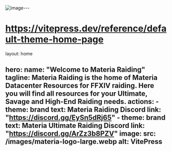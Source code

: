 ![image](https://github.com/user-attachments/assets/ff7facfd-81db-4575-8648-d7fc5910f55b)---
# https://vitepress.dev/reference/default-theme-home-page
layout: home

hero:
  name: "Welcome to Materia Raiding"
  tagline: Materia Raiding is the home of Materia Datacenter Resources for FFXIV raiding. Here you will find all resources for your Ultimate, Savage and High-End Raiding needs.
  actions:
    - theme: brand
      text: Materia Raiding Discord
      link: "https://discord.gg/EySn5dRj65"
    - theme: brand
      text: Materia Ultimate Raiding Discord
      link: "https://discord.gg/ArZz3b8PZV"
  image:
    src: /images/materia-logo-large.webp
    alt: VitePress
---

<PageList/>

<script setup>
import { VPTeamPage, VPTeamPageTitle, VPTeamMembers } from 'vitepress/theme'

const members = [
  {
    avatar: 'https://cdn.discordapp.com/icons/895516967543390249/f981380b8188dbde76b5ccac6d5ade0b.webp',
    name: 'Materia Raiding',
    title: 'Community Server',
    links: [
      { icon: 'discord', link: 'https://discord.gg/EySn5dRj65' },
    ]
  },
  {
    avatar: 'https://cdn.discordapp.com/icons/944115415385247784/c938ea9e596f0f5e107c2802c660fe98.webp',
    name: 'Materia Ultimate Raiding',
    title: 'Community Server',
    links: [
      { icon: 'discord', link: 'https://discord.gg/ArZz3b8PZV' },
    ]
  },
  {
    avatar: 'https://cdn.discordapp.com/avatars/211624816619290624/57e2b10fdc8c5b525ba3bbefef027696?size=256',
    name: 'Em Gram',
    title: 'Creator & Lead Developer',
    desc: "@mgram"
  },
  {
    avatar: 'https://cdn.discordapp.com/avatars/310741793668857859/bbc46b6d7a3a29cf37c54f7f628e76ef?size=256',
    name: 'Geel',
    title: 'Developer',
    desc: "@huderon"
  },
  {
    avatar: 'https://cdn.discordapp.com/avatars/163174071436050433/7bcf005b850631c96d0d224f2e3f18c8?size=256',
    name: 'Juno Dax',
    title: 'Writer',
    desc: "@junocatto"
  },
  {
    avatar: 'https://cdn.discordapp.com/avatars/168710722346418177/8d47cb83e7b79b7b8b9391a59cb16e4c?size=256',
    name: 'Noz Leafhill',
    title: 'Writer',
    desc: "@happy.gorl.lucky"
  },
  {
    avatar: 'https://cdn.discordapp.com/avatars/715021806033174590/b183fe66bd2aec1d2c1aee6cb7035625?size=256',
    name: 'Lynx Starflare',
    title: 'Editor',
    desc: "@lynx.starflare"
  },
  {
    avatar: 'https://cdn.discordapp.com/avatars/120703775139823618/3b46661783b34a9f29ccd0c518c96e3b?size=256',
    name: 'Kobe',
    title: 'Content Creator',
    desc: "@kobe_."
  },
  {
    avatar: 'https://cdn.discordapp.com/avatars/546216982219980800/ebd0a5aec0469fe45f567194b7f8d578.png?size=256',
    name: 'Ikuya Kirishima',
    title: 'Content Creator',
    desc: "@gardevoir101"
  },
  {
    avatar: 'https://cdn.discordapp.com/avatars/173223638248587265/106677284cc1260accfa778b37417894.png?size=256',
    name: 'Pipiro Piro',
    title: 'Content Creator',
    desc: "@lightprizym"
  },
]
</script>

<VPTeamPage>
  <VPTeamPageTitle>
    <template #title>
      Key Contributors
    </template>
    <template #lead>
      Materia Raiding is a team project by a collection of dedicated members of the Materia Raiding Community. 
    </template>
  </VPTeamPageTitle>
  <VPTeamMembers
    :members="members"
  />
</VPTeamPage>
